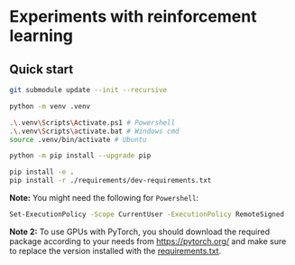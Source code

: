 # Experiments with reinforcement learning

## Quick start
 ```Bash
 git submodule update --init --recursive
 
 python -m venv .venv

 .\.venv\Scripts\Activate.ps1 # Powershell
 .\.venv\Scripts\activate.bat # Windows cmd
 source .venv/bin/activate # Ubuntu

 python -m pip install --upgrade pip
 
 pip install -e .
 pip install -r ./requirements/dev-requirements.txt
 ```

 **Note:** You might need the following for `Powershell`:
 ```Bash
 Set-ExecutionPolicy -Scope CurrentUser -ExecutionPolicy RemoteSigned
 ```

 **Note 2:** To use GPUs with PyTorch, you should download the required package according to your needs from https://pytorch.org/ and make sure to replace the version installed with the [requirements.txt](requirements/requirements.txt).
